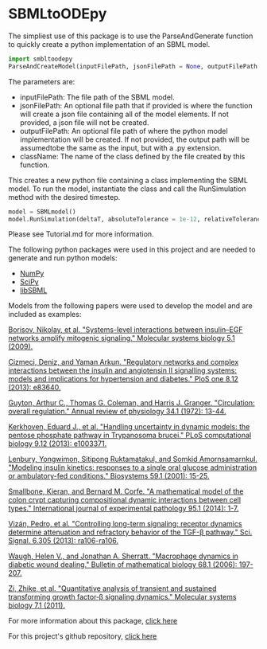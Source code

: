 # SBMLtoODEpy

The simpliest use of this package is to use the ParseAndGenerate function to quickly create a python implementation of an SBML model.

```python
import smbltoodepy
ParseAndCreateModel(inputFilePath, jsonFilePath = None, outputFilePath = None, className = "SBMLmodel")
```

The parameters are:
* inputFilePath: The file path of the SBML model.
* jsonFilePath: An optional file path that if provided is where the function will create a json file containing all of the model elements. If not provided, a json file will not be created.
* outputFilePath: An optional file path of where the python model implementation will be created. If not provided, the output path will be assumedtobe the same as the input, but with a .py extension.
* className: The name of the class defined by the file created by this function.


This creates a new python file containing a class implementing the SBML model. 
To run the model, instantiate the class and call the RunSimulation method with the desired timestep.

```python
model = SBMLmodel()
model.RunSimulation(deltaT, absoluteTolerance = 1e-12, relativeTolerance = 1e-6)
```

Please see Tutorial.md for more information.

The following python packages were used in this project and are needed to generate and run python models:
* [NumPy][1]
* [SciPy][2]
* [libSBML][3]

Models from the following papers were used to develop the model and are included as examples:

[Borisov, Nikolay, et al. "Systems-level interactions between insulin–EGF networks amplify mitogenic signaling." Molecular systems biology 5.1 (2009).][4]

[Cizmeci, Deniz, and Yaman Arkun. "Regulatory networks and complex interactions between the insulin and angiotensin II signalling systems: models and implications for hypertension and diabetes." PloS one 8.12 (2013): e83640.][5]

[Guyton, Arthur C., Thomas G. Coleman, and Harris J. Granger. "Circulation: overall regulation." Annual review of physiology 34.1 (1972): 13-44.][6]

[Kerkhoven, Eduard J., et al. "Handling uncertainty in dynamic models: the pentose phosphate pathway in Trypanosoma brucei." PLoS computational biology 9.12 (2013): e1003371.][7]

[Lenbury, Yongwimon, Sitipong Ruktamatakul, and Somkid Amornsamarnkul. "Modeling insulin kinetics: responses to a single oral glucose administration or ambulatory-fed conditions." Biosystems 59.1 (2001): 15-25.][8]

[Smallbone, Kieran, and Bernard M. Corfe. "A mathematical model of the colon crypt capturing compositional dynamic interactions between cell types." International journal of experimental pathology 95.1 (2014): 1-7.][9]

[Vizán, Pedro, et al. "Controlling long-term signaling: receptor dynamics determine attenuation and refractory behavior of the TGF-β pathway." Sci. Signal. 6.305 (2013): ra106-ra106.][10]

[Waugh, Helen V., and Jonathan A. Sherratt. "Macrophage dynamics in diabetic wound dealing." Bulletin of mathematical biology 68.1 (2006): 197-207.][11]

[Zi, Zhike, et al. "Quantitative analysis of transient and sustained transforming growth factor‐β signaling dynamics." Molecular systems biology 7.1 (2011).][12]

For more information about this package, [click here](https://sbmltoodepy.readthedocs.io/en/latest/)

For this project's github repository, [click here](https://github.com/SMRuggiero/sbmltopyode)

[1]: https://www.numpy.org/ "NumPy"
[2]: https://www.scipy.org/ "SciPy"
[3]: http://sbml.org/Software/libSBML "libSBML"
[4]: https://doi.org/10.1038/msb.2009.19
[5]: https://doi.org/10.1371/journal.pone.0083640
[6]: https://doi.org/10.1146/annurev.ph.34.030172.000305
[7]: https://doi.org/10.1371/journal.pcbi.1003371
[8]: https://doi.org/10.1016/S0303-2647%2800%2900136-2
[9]: https://dx.doi.org/10.1111%2Fiep.12062
[10]: https://doi.org/10.1126/scisignal.2004416 
[11]: https://doi.org/10.1007/s11538-005-9022-3
[12]: https://doi.org/10.1038/msb.2011.22
